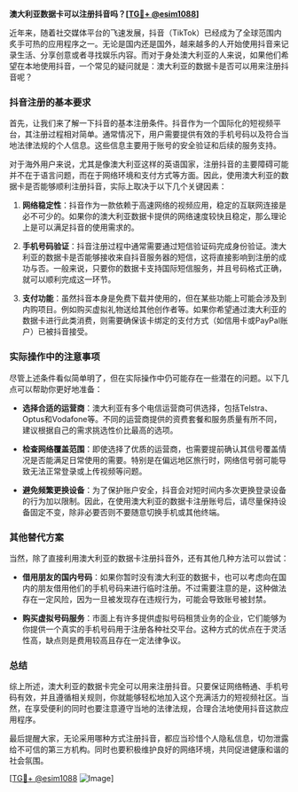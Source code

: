 **澳大利亚数据卡可以注册抖音吗？[[TG💪+ @esim1088](https://t.me/s/esim1088)]**

近年来，随着社交媒体平台的飞速发展，抖音（TikTok）已经成为了全球范围内炙手可热的应用程序之一。无论是国内还是国外，越来越多的人开始使用抖音来记录生活、分享创意或者寻找娱乐内容。而对于身处澳大利亚的人来说，如果他们希望在本地使用抖音，一个常见的疑问就是：澳大利亚的数据卡是否可以用来注册抖音呢？

### 抖音注册的基本要求

首先，让我们来了解一下抖音的基本注册条件。抖音作为一个国际化的短视频平台，其注册过程相对简单。通常情况下，用户需要提供有效的手机号码以及符合当地法律法规的个人信息。这些信息主要用于账号的安全验证和后续的服务支持。

对于海外用户来说，尤其是像澳大利亚这样的英语国家，注册抖音的主要障碍可能并不在于语言问题，而在于网络环境和支付方式等方面。因此，使用澳大利亚的数据卡是否能够顺利注册抖音，实际上取决于以下几个关键因素：

1. **网络稳定性**：抖音作为一款依赖于高速网络的视频应用，稳定的互联网连接是必不可少的。如果你的澳大利亚数据卡提供的网络速度较快且稳定，那么理论上是可以满足抖音的使用需求的。

2. **手机号码验证**：抖音注册过程中通常需要通过短信验证码完成身份验证。澳大利亚的数据卡是否能够接收来自抖音服务器的短信，这将直接影响到注册的成功与否。一般来说，只要你的数据卡支持国际短信服务，并且号码格式正确，就可以顺利完成这一环节。

3. **支付功能**：虽然抖音本身是免费下载并使用的，但在某些功能上可能会涉及到内购项目。例如购买虚拟礼物送给其他创作者等。如果你希望通过澳大利亚的数据卡进行此类消费，则需要确保该卡绑定的支付方式（如信用卡或PayPal账户）已被抖音接受。

### 实际操作中的注意事项

尽管上述条件看似简单明了，但在实际操作中仍可能存在一些潜在的问题。以下几点可以帮助你更好地准备：

- **选择合适的运营商**：澳大利亚有多个电信运营商可供选择，包括Telstra、Optus和Vodafone等。不同的运营商提供的资费套餐和服务质量有所不同，建议根据自己的需求挑选性价比最高的选项。
  
- **检查网络覆盖范围**：即使选择了优质的运营商，也需要提前确认其信号覆盖情况是否能满足日常使用的需要。特别是在偏远地区旅行时，网络信号弱可能导致无法正常登录或上传视频等问题。

- **避免频繁更换设备**：为了保护账户安全，抖音会对短时间内多次更换登录设备的行为加以限制。因此，在使用澳大利亚的数据卡注册账号后，请尽量保持设备固定不变，除非必要否则不要随意切换手机或其他终端。

### 其他替代方案

当然，除了直接利用澳大利亚的数据卡注册抖音外，还有其他几种方法可以尝试：

- **借用朋友的国内号码**：如果你暂时没有澳大利亚的数据卡，也可以考虑向在国内的朋友借用他们的手机号码来进行临时注册。不过需要注意的是，这种做法存在一定风险，因为一旦被发现存在违规行为，可能会导致账号被封禁。

- **购买虚拟号码服务**：市面上有许多提供虚拟号码租赁业务的企业，它们能够为你提供一个真实的手机号码用于注册各种社交平台。这种方式的优点在于灵活性高，缺点则是费用较高且存在一定法律争议。

### 总结

综上所述，澳大利亚的数据卡完全可以用来注册抖音。只要保证网络畅通、手机号码有效，并且遵循相关规则，你就能够轻松地加入这个充满活力的短视频社区。当然，在享受便利的同时也要注意遵守当地的法律法规，合理合法地使用抖音这款应用程序。

最后提醒大家，无论采用哪种方式注册抖音，都应当珍惜个人隐私信息，切勿泄露给不可信的第三方机构。同时也要积极维护良好的网络环境，共同促进健康和谐的社会氛围。

[[TG💪+ @esim1088](https://t.me/s/esim1088) ![Image](https://i.postimg.cc/4NQfJmqS/Snipaste-2025-05-13-00-14-12.png)]